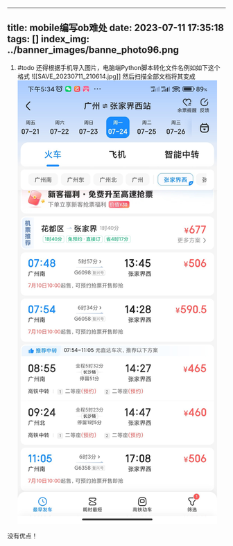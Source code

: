 
---
title: mobile编写ob难处
date: 2023-07-11 17:35:18
tags: []
index_img: ../banner_images/banne_photo96.png
---


1. #todo 还得根据手机导入图片，电脑端Python脚本转化文件名例如如下这个格式
![[SAVE_20230711_210614.jpg]]
然后扫描全部文档将其变成
![](../images/SAVE_20230711_210614.jpg)



没有优点！


